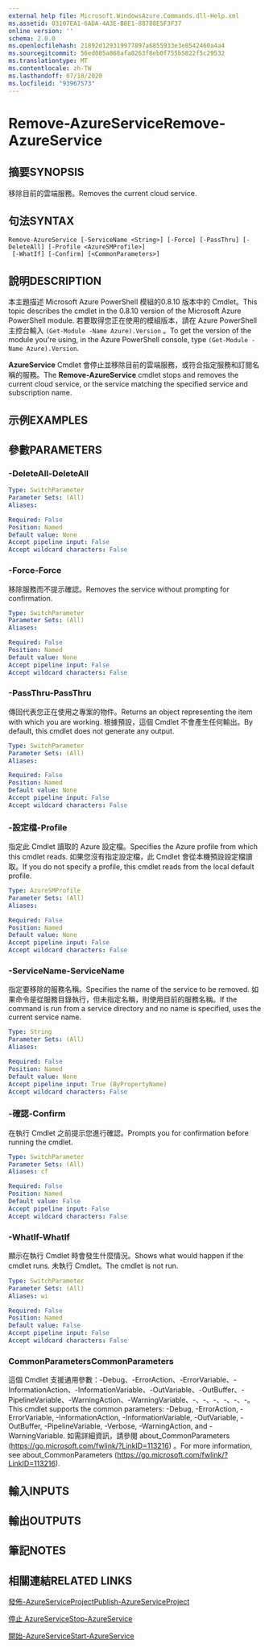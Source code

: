 ```yaml
---
external help file: Microsoft.WindowsAzure.Commands.dll-Help.xml
ms.assetid: 03107EA1-6ADA-4A3E-B8E1-88788E5F3F37
online version: ''
schema: 2.0.0
ms.openlocfilehash: 21892d129319977897a6855933e3e8542460a4a4
ms.sourcegitcommit: 56ed085a868afa8263f8eb0f755b5822f5c29532
ms.translationtype: MT
ms.contentlocale: zh-TW
ms.lasthandoff: 07/18/2020
ms.locfileid: "93967573"
---
```

# <span data-ttu-id="e5c0e-101">Remove-AzureService</span><span class="sxs-lookup"><span data-stu-id="e5c0e-101">Remove-AzureService</span></span>

## <span data-ttu-id="e5c0e-102">摘要</span><span class="sxs-lookup"><span data-stu-id="e5c0e-102">SYNOPSIS</span></span>
<span data-ttu-id="e5c0e-103">移除目前的雲端服務。</span><span class="sxs-lookup"><span data-stu-id="e5c0e-103">Removes the current cloud service.</span></span>

## <span data-ttu-id="e5c0e-104">句法</span><span class="sxs-lookup"><span data-stu-id="e5c0e-104">SYNTAX</span></span>

```
Remove-AzureService [-ServiceName <String>] [-Force] [-PassThru] [-DeleteAll] [-Profile <AzureSMProfile>]
 [-WhatIf] [-Confirm] [<CommonParameters>]
```

## <span data-ttu-id="e5c0e-105">說明</span><span class="sxs-lookup"><span data-stu-id="e5c0e-105">DESCRIPTION</span></span>
<span data-ttu-id="e5c0e-106">本主題描述 Microsoft Azure PowerShell 模組的0.8.10 版本中的 Cmdlet。</span><span class="sxs-lookup"><span data-stu-id="e5c0e-106">This topic describes the cmdlet in the 0.8.10 version of the Microsoft Azure PowerShell module.</span></span>
<span data-ttu-id="e5c0e-107">若要取得您正在使用的模組版本，請在 Azure PowerShell 主控台輸入 `(Get-Module -Name Azure).Version` 。</span><span class="sxs-lookup"><span data-stu-id="e5c0e-107">To get the version of the module you're using, in the Azure PowerShell console, type `(Get-Module -Name Azure).Version`.</span></span>

<span data-ttu-id="e5c0e-108">**AzureService** Cmdlet 會停止並移除目前的雲端服務，或符合指定服務和訂閱名稱的服務。</span><span class="sxs-lookup"><span data-stu-id="e5c0e-108">The **Remove-AzureService** cmdlet stops and removes the current cloud service, or the service matching the specified service and subscription name.</span></span>

## <span data-ttu-id="e5c0e-109">示例</span><span class="sxs-lookup"><span data-stu-id="e5c0e-109">EXAMPLES</span></span>

## <span data-ttu-id="e5c0e-110">參數</span><span class="sxs-lookup"><span data-stu-id="e5c0e-110">PARAMETERS</span></span>

### <span data-ttu-id="e5c0e-111">-DeleteAll</span><span class="sxs-lookup"><span data-stu-id="e5c0e-111">-DeleteAll</span></span>
```yaml
Type: SwitchParameter
Parameter Sets: (All)
Aliases: 

Required: False
Position: Named
Default value: None
Accept pipeline input: False
Accept wildcard characters: False
```

### <span data-ttu-id="e5c0e-112">-Force</span><span class="sxs-lookup"><span data-stu-id="e5c0e-112">-Force</span></span>
<span data-ttu-id="e5c0e-113">移除服務而不提示確認。</span><span class="sxs-lookup"><span data-stu-id="e5c0e-113">Removes the service without prompting for confirmation.</span></span>

```yaml
Type: SwitchParameter
Parameter Sets: (All)
Aliases: 

Required: False
Position: Named
Default value: None
Accept pipeline input: False
Accept wildcard characters: False
```

### <span data-ttu-id="e5c0e-114">-PassThru</span><span class="sxs-lookup"><span data-stu-id="e5c0e-114">-PassThru</span></span>
<span data-ttu-id="e5c0e-115">傳回代表您正在使用之專案的物件。</span><span class="sxs-lookup"><span data-stu-id="e5c0e-115">Returns an object representing the item with which you are working.</span></span>
<span data-ttu-id="e5c0e-116">根據預設，這個 Cmdlet 不會產生任何輸出。</span><span class="sxs-lookup"><span data-stu-id="e5c0e-116">By default, this cmdlet does not generate any output.</span></span>

```yaml
Type: SwitchParameter
Parameter Sets: (All)
Aliases: 

Required: False
Position: Named
Default value: None
Accept pipeline input: False
Accept wildcard characters: False
```

### <span data-ttu-id="e5c0e-117">-設定檔</span><span class="sxs-lookup"><span data-stu-id="e5c0e-117">-Profile</span></span>
<span data-ttu-id="e5c0e-118">指定此 Cmdlet 讀取的 Azure 設定檔。</span><span class="sxs-lookup"><span data-stu-id="e5c0e-118">Specifies the Azure profile from which this cmdlet reads.</span></span>
<span data-ttu-id="e5c0e-119">如果您沒有指定設定檔，此 Cmdlet 會從本機預設設定檔讀取。</span><span class="sxs-lookup"><span data-stu-id="e5c0e-119">If you do not specify a profile, this cmdlet reads from the local default profile.</span></span>

```yaml
Type: AzureSMProfile
Parameter Sets: (All)
Aliases: 

Required: False
Position: Named
Default value: None
Accept pipeline input: False
Accept wildcard characters: False
```

### <span data-ttu-id="e5c0e-120">-ServiceName</span><span class="sxs-lookup"><span data-stu-id="e5c0e-120">-ServiceName</span></span>
<span data-ttu-id="e5c0e-121">指定要移除的服務名稱。</span><span class="sxs-lookup"><span data-stu-id="e5c0e-121">Specifies the name of the service to be removed.</span></span>
<span data-ttu-id="e5c0e-122">如果命令是從服務目錄執行，但未指定名稱，則使用目前的服務名稱。</span><span class="sxs-lookup"><span data-stu-id="e5c0e-122">If the command is run from a service directory and no name is specified, uses the current service name.</span></span>

```yaml
Type: String
Parameter Sets: (All)
Aliases: 

Required: False
Position: Named
Default value: None
Accept pipeline input: True (ByPropertyName)
Accept wildcard characters: False
```

### <span data-ttu-id="e5c0e-123">-確認</span><span class="sxs-lookup"><span data-stu-id="e5c0e-123">-Confirm</span></span>
<span data-ttu-id="e5c0e-124">在執行 Cmdlet 之前提示您進行確認。</span><span class="sxs-lookup"><span data-stu-id="e5c0e-124">Prompts you for confirmation before running the cmdlet.</span></span>

```yaml
Type: SwitchParameter
Parameter Sets: (All)
Aliases: cf

Required: False
Position: Named
Default value: False
Accept pipeline input: False
Accept wildcard characters: False
```

### <span data-ttu-id="e5c0e-125">-WhatIf</span><span class="sxs-lookup"><span data-stu-id="e5c0e-125">-WhatIf</span></span>
<span data-ttu-id="e5c0e-126">顯示在執行 Cmdlet 時會發生什麼情況。</span><span class="sxs-lookup"><span data-stu-id="e5c0e-126">Shows what would happen if the cmdlet runs.</span></span>
<span data-ttu-id="e5c0e-127">未執行 Cmdlet。</span><span class="sxs-lookup"><span data-stu-id="e5c0e-127">The cmdlet is not run.</span></span>

```yaml
Type: SwitchParameter
Parameter Sets: (All)
Aliases: wi

Required: False
Position: Named
Default value: False
Accept pipeline input: False
Accept wildcard characters: False
```

### <span data-ttu-id="e5c0e-128">CommonParameters</span><span class="sxs-lookup"><span data-stu-id="e5c0e-128">CommonParameters</span></span>
<span data-ttu-id="e5c0e-129">這個 Cmdlet 支援通用參數：-Debug、-ErrorAction、-ErrorVariable、-InformationAction、-InformationVariable、-OutVariable、-OutBuffer、-PipelineVariable、-WarningAction、-WarningVariable、-、-、-、-、-、-。</span><span class="sxs-lookup"><span data-stu-id="e5c0e-129">This cmdlet supports the common parameters: -Debug, -ErrorAction, -ErrorVariable, -InformationAction, -InformationVariable, -OutVariable, -OutBuffer, -PipelineVariable, -Verbose, -WarningAction, and -WarningVariable.</span></span> <span data-ttu-id="e5c0e-130">如需詳細資訊，請參閱 about_CommonParameters (https://go.microsoft.com/fwlink/?LinkID=113216) 。</span><span class="sxs-lookup"><span data-stu-id="e5c0e-130">For more information, see about_CommonParameters (https://go.microsoft.com/fwlink/?LinkID=113216).</span></span>

## <span data-ttu-id="e5c0e-131">輸入</span><span class="sxs-lookup"><span data-stu-id="e5c0e-131">INPUTS</span></span>

## <span data-ttu-id="e5c0e-132">輸出</span><span class="sxs-lookup"><span data-stu-id="e5c0e-132">OUTPUTS</span></span>

## <span data-ttu-id="e5c0e-133">筆記</span><span class="sxs-lookup"><span data-stu-id="e5c0e-133">NOTES</span></span>

## <span data-ttu-id="e5c0e-134">相關連結</span><span class="sxs-lookup"><span data-stu-id="e5c0e-134">RELATED LINKS</span></span>

[<span data-ttu-id="e5c0e-135">發佈-AzureServiceProject</span><span class="sxs-lookup"><span data-stu-id="e5c0e-135">Publish-AzureServiceProject</span></span>](./Publish-AzureServiceProject.md)

[<span data-ttu-id="e5c0e-136">停止 AzureService</span><span class="sxs-lookup"><span data-stu-id="e5c0e-136">Stop-AzureService</span></span>](./Stop-AzureService.md)

[<span data-ttu-id="e5c0e-137">開始-AzureService</span><span class="sxs-lookup"><span data-stu-id="e5c0e-137">Start-AzureService</span></span>](./Start-AzureService.md)



